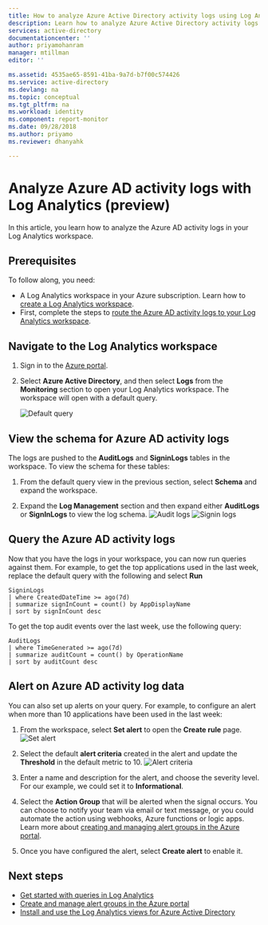 ```yaml
---
title: How to analyze Azure Active Directory activity logs using Log Analytics (preview)  | Microsoft Docs
description: Learn how to analyze Azure Active Directory activity logs using Log Analytics (preview)
services: active-directory
documentationcenter: ''
author: priyamohanram
manager: mtillman
editor: ''

ms.assetid: 4535ae65-8591-41ba-9a7d-b7f00c574426
ms.service: active-directory
ms.devlang: na
ms.topic: conceptual
ms.tgt_pltfrm: na
ms.workload: identity
ms.component: report-monitor
ms.date: 09/28/2018
ms.author: priyamo
ms.reviewer: dhanyahk

---
```


# Analyze Azure AD activity logs with Log Analytics (preview)

In this article, you learn how to analyze the Azure AD activity logs in your Log Analytics workspace. 

## Prerequisites 

To follow along, you need:

* A Log Analytics workspace in your Azure subscription. Learn how to [create a Log Analytics workspace](https://docs.microsoft.com/azure/log-analytics/log-analytics-quick-create-workspace).
* First, complete the steps to [route the Azure AD activity logs to your Log Analytics workspace](howto-integrate-activity-logs-with-log-analytics.md).

## Navigate to the Log Analytics workspace

1. Sign in to the [Azure portal](https://portal.azure.com). 

2. Select **Azure Active Directory**, and then select **Logs** from the **Monitoring** section to open your Log Analytics workspace. The workspace will open with a default query.

    ![Default query](./media/howto-analyze-activity-logs-in-log-analytics/defaultquery.png)


## View the schema for Azure AD activity logs

The logs are pushed to the **AuditLogs** and **SigninLogs** tables in the workspace. To view the schema for these tables:

1. From the default query view in the previous section, select **Schema** and expand the workspace. 

2. Expand the **Log Management** section and then expand either **AuditLogs** or **SignInLogs** to view the log schema.
    ![Audit logs](./media/howto-analyze-activity-logs-in-log-analytics/auditlogschema.png)
    ![Signin logs](./media/howto-analyze-activity-logs-in-log-analytics/signinlogschema.png)

## Query the Azure AD activity logs

Now that you have the logs in your workspace, you can now run queries against them. For example, to get the top applications used in the last week, replace the default query with the following and select **Run**

```
SigninLogs 
| where CreatedDateTime >= ago(7d)
| summarize signInCount = count() by AppDisplayName 
| sort by signInCount desc 
```

To get the top audit events over the last week, use the following query:

```
AuditLogs 
| where TimeGenerated >= ago(7d)
| summarize auditCount = count() by OperationName 
| sort by auditCount desc 
```


## Alert on Azure AD activity log data

You can also set up alerts on your query. For example, to configure an alert when more than 10 applications have been used in the last week:

1. From the workspace, select **Set alert** to open the **Create rule** page. 
    ![Set alert](./media/howto-analyze-activity-logs-in-log-analytics/setalert.png)

2. Select the default **alert criteria** created in the alert and update the **Threshold** in the default metric to 10. 
    ![Alert criteria](./media/howto-analyze-activity-logs-in-log-analytics/alertcriteria.png)

3. Enter a name and description for the alert, and choose the severity level. For our example, we could set it to **Informational**.

4. Select the **Action Group** that will be alerted when the signal occurs. You can choose to notify your team via email or text message, or you could automate the action using webhooks, Azure functions or logic apps. Learn more about [creating and managing alert groups in the Azure portal](https://docs.microsoft.com/azure/monitoring-and-diagnostics/monitoring-action-groups).

5. Once you have configured the alert, select **Create alert** to enable it. 


## Next steps

* [Get started with queries in Log Analytics](https://docs.microsoft.com/azure/log-analytics/query-language/get-started-queries)
* [Create and manage alert groups in the Azure portal](https://docs.microsoft.com/azure/monitoring-and-diagnostics/monitoring-action-groups)
* [Install and use the Log Analytics views for Azure Active Directory](howto-install-and-use-log-analytics-views.md)